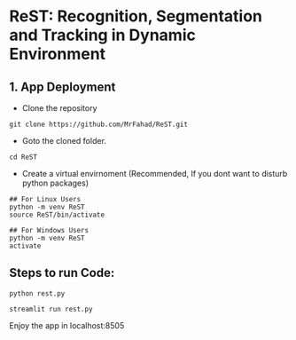 # ReST: Recognition, Segmentation and Tracking in Dynamic Environment

## 1. App Deployment

- Clone the repository
```
git clone https://github.com/MrFahad/ReST.git
```
- Goto the cloned folder.
```
cd ReST
```
- Create a virtual envirnoment (Recommended, If you dont want to disturb python packages)
```
## For Linux Users
python -m venv ReST
source ReST/bin/activate

## For Windows Users
python -m venv ReST
activate
```
## Steps to run Code:
```
python rest.py
```
``` 
streamlit run rest.py
```
Enjoy the app in localhost:8505
